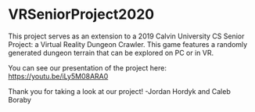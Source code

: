 # VRSeniorProject2020
This project serves as an extension to a 2019 Calvin University CS Senior Project: a Virtual Reality Dungeon Crawler. This game features a randomly generated dungeon terrain that can be explored on PC or in VR. 

You can see our presentation of the project here: https://youtu.be/iLy5M08ARA0

Thank you for taking a look at our project!
-Jordan Hordyk and Caleb Boraby
